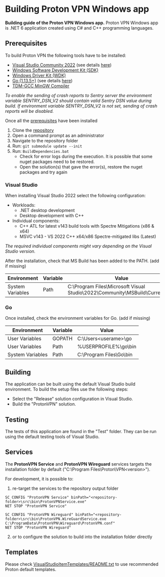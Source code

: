 # Building Proton VPN Windows app

**Building guide of the Proton VPN Windows app.** 
Proton VPN Windows app is .NET 6 application created using C# and C++ programming languages.

## Prerequisites

To build Proton VPN the following tools have to be installed:

- [Visual Studio Community 2022](https://visualstudio.microsoft.com/downloads/)   (see details [here](#visual-studio))
- [Windows Software Development Kit (SDK)](https://developer.microsoft.com/en-us/windows/downloads/windows-sdk/)
- [Windows Driver Kit (WDK)](https://learn.microsoft.com/en-us/windows-hardware/drivers/download-the-wdk)
- [Go (1.13.5+)](https://go.dev/dl/)   (see details [here](#go))
- [TDM-GCC MinGW Compiler](https://jmeubank.github.io/tdm-gcc/download/)

*To enable the sending of crash reports to Sentry server the environment variable SENTRY_DSN_V2 should contain valid Sentry DSN value during build. If environment variable SENTRY_DSN_V2 is not set, sending of crash reports will be disabled.*

Once all the [prerequisites](#prerequisites) have been installed
1. Clone the [repository](https://github.com/ProtonVPN/win-app)
2. Open a command prompt as an administrator
3. Navigate to the repository folder
4. Run: `git submodule update --init`
5. Run: `BuildDependencies.bat`
	- Check for error logs during the execution. It is possible that some nuget packages need to be restored. 
	- Open the solution(s) that gave the error(s), restore the nuget packages and try again

### Visual Studio

When installing Visual Studio 2022 select the following configuration:

- Workloads:
  - .NET desktop development
  - Desktop development with C++
- Individual components:
  - C++ ATL for latest v143 build tools with Spectre Mitigations (x86 & x64)
  - MSVC v143 - VS 2022 C++ x64/x86 Spectre-mitigated libs (Latest)

*The required individual components might vary depending on the Visual Studio version.*

After the installation, check that MS Build has been added to the PATH. (add if missing)

| Environment | Variable | Value |
| ----------- | -------- | ----- |
| System Variables | Path | C:\Program Files\Microsoft Visual Studio\2022\Community\MSBuild\Current\Bin\ |

### Go

Once installed, check the environment variables for Go. (add if missing)

| Environment | Variable | Value |
| ----------- | -------- | ----- |
| User Variables | GOPATH | C:\Users\<userame>\go |
| User Variables | Path | %USERPROFILE%\go\bin |
| System Variables | Path | C:\Program Files\Go\bin |

## Building

The application can be built using the default Visual Studio build
environment. To build the setup files use the following steps:

- Select the "Release" solution configuration in Visual Studio.
- Build the "ProtonVPN" solution.

## Testing

The tests of this application are found in the "Test" folder. They can be run
using the default testing tools of Visual Studio.

## Services

The **ProtonVPN Service** and **ProtonVPN Wireguard** services targets the installation folder by default 
("C:\Program Files\Proton\VPN\<version>").

For development, it is possible to: 
1. re-target the services to the repository output folder
```
SC CONFIG "ProtonVPN Service" binPath="<repository-folder>\src\bin\ProtonVPNService.exe"
NET STOP "ProtonVPN Service"

SC CONFIG "ProtonVPN Wireguard" binPath="<repository-folder>\src\bin\ProtonVPN.WireGuardService.exe C:\ProgramData\ProtonVPN\Wireguard\ProtonVPN.conf"
NET STOP "ProtonVPN Wireguard"
```
2. or to configure the solution to build into the installation folder directly

## Templates

Please check [VisualStudioItemTemplates/README.txt](VisualStudioItemTemplates/README.txt) to use recommended Proton default templates.